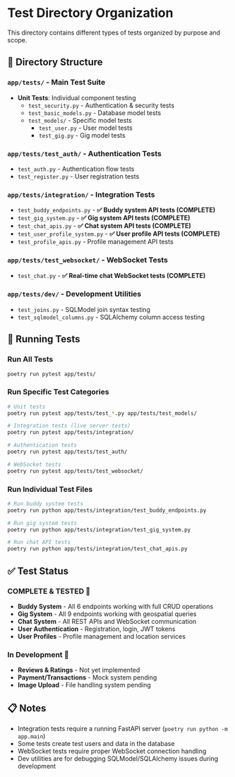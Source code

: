 # Test Directory Organization

This directory contains different types of tests organized by purpose and scope.

## 📁 Directory Structure

### `app/tests/` - Main Test Suite
- **Unit Tests**: Individual component testing
  - `test_security.py` - Authentication & security tests
  - `test_basic_models.py` - Database model tests
  - `test_models/` - Specific model tests
    - `test_user.py` - User model tests
    - `test_gig.py` - Gig model tests

### `app/tests/test_auth/` - Authentication Tests
- `test_auth.py` - Authentication flow tests
- `test_register.py` - User registration tests

### `app/tests/integration/` - Integration Tests
- `test_buddy_endpoints.py` - **✅ Buddy system API tests (COMPLETE)**
- `test_gig_system.py` - **✅ Gig system API tests (COMPLETE)**
- `test_chat_apis.py` - **✅ Chat system API tests (COMPLETE)**
- `test_user_profile_system.py` - **✅ User profile API tests (COMPLETE)**
- `test_profile_apis.py` - Profile management API tests

### `app/tests/test_websocket/` - WebSocket Tests
- `test_chat.py` - **✅ Real-time chat WebSocket tests (COMPLETE)**

### `app/tests/dev/` - Development Utilities
- `test_joins.py` - SQLModel join syntax testing
- `test_sqlmodel_columns.py` - SQLAlchemy column access testing

## 🚀 Running Tests

### Run All Tests
```bash
poetry run pytest app/tests/
```

### Run Specific Test Categories
```bash
# Unit tests
poetry run pytest app/tests/test_*.py app/tests/test_models/

# Integration tests (live server tests)
poetry run pytest app/tests/integration/

# Authentication tests
poetry run pytest app/tests/test_auth/

# WebSocket tests
poetry run pytest app/tests/test_websocket/
```

### Run Individual Test Files
```bash
# Run buddy system tests
poetry run python app/tests/integration/test_buddy_endpoints.py

# Run gig system tests  
poetry run python app/tests/integration/test_gig_system.py

# Run chat API tests
poetry run python app/tests/integration/test_chat_apis.py
```

## ✅ Test Status

### **COMPLETE & TESTED** 🎉
- **Buddy System** - All 6 endpoints working with full CRUD operations
- **Gig System** - All 9 endpoints working with geospatial queries
- **Chat System** - All REST APIs and WebSocket communication
- **User Authentication** - Registration, login, JWT tokens
- **User Profiles** - Profile management and location services

### **In Development** 🔧
- **Reviews & Ratings** - Not yet implemented
- **Payment/Transactions** - Mock system pending
- **Image Upload** - File handling system pending

## 📋 Notes

- Integration tests require a running FastAPI server (`poetry run python -m app.main`)
- Some tests create test users and data in the database
- WebSocket tests require proper WebSocket connection handling
- Dev utilities are for debugging SQLModel/SQLAlchemy issues during development